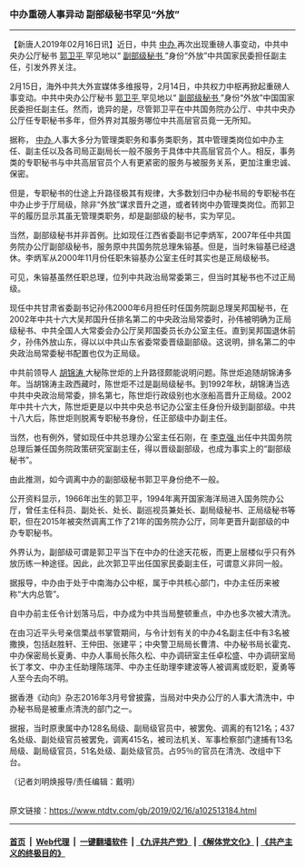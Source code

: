 ### 中办重磅人事异动 副部级秘书罕见“外放”
------------------------

<div class="post_content">
 <p>
  【新唐人2019年02月16日讯】近日，中共
  <a href="https://www.ntdtv.com/gb/中办.htm">
   中办
  </a>
  再次出现重磅人事变动，中共中央办公厅秘书
  <a href="https://www.ntdtv.com/gb/郭卫平.htm">
   郭卫平
  </a>
  罕见地以“
  <a href="https://www.ntdtv.com/gb/副部级秘书.htm">
   副部级秘书
  </a>
  ”身份“外放”中共国家民委担任副主任，引发外界关注。
 </p>
 <p>
  2月15日，海外中共大外宣媒体多维报导，2月14日，中共权力中枢再掀起重磅人事变动。中共中央办公厅秘书
  <a href="https://www.ntdtv.com/gb/郭卫平.htm">
   郭卫平
  </a>
  罕见地以“
  <a href="https://www.ntdtv.com/gb/副部级秘书.htm">
   副部级秘书
  </a>
  ”身份“外放”中国国家民委担任副主任。然而，诡异的是，尽管郭卫平在中共国务院办公厅、中共中央办公厅任专职秘书多年，但外界对其服务哪位中共高层官员竟一无所知。
 </p>
 <p>
  据称，
  <a href="https://www.ntdtv.com/gb/中办.htm">
   中办
  </a>
  人事大多分为管理类职务和事务类职务，其中管理类岗位如中办主任、副主任以及各司局正副局长一般不服务于具体中共高层官员个人。相反，事务类的专职秘书与中共高层官员个人有更紧密的服务与被服务关系，更加注重忠诚、保密。
 </p>
 <p>
  但是，专职秘书的仕途上升路径极其有规律，大多数划归中办秘书局的专职秘书在中办止步于厅局级，除非“外放”谋求晋升之道，或者转岗中办管理类岗位。而郭卫平的履历显示其虽无管理类职务，却是副部级的秘书，实为罕见。
 </p>
 <p>
  当然，副部级秘书并非首例。比如现任江西省委副书记李炳军，2007年任中共国务院办公厅副部级秘书，服务原中共国务院总理朱镕基。但是，当时朱镕基已经退休。李炳军从2000年11月份任职朱镕基办公室主任时其实也是正局级秘书。
 </p>
 <p>
  可见，朱镕基虽然任职总理，位列中共政治局常委第三，但当时其秘书也不过正局级。
 </p>
 <p>
  现任中共甘肃省委副书记孙伟2000年6月担任时任国务院副总理吴邦国秘书，在2002年中共十六大吴邦国升任排名第二的中央政治局常委时，孙伟被明确为正局级秘书、中共全国人大常委会办公厅吴邦国委员长办公室主任。直到吴邦国退休前夕，孙伟外放山东，得以以中共山东省委常委晋级副部级。这说明，排名第二的中央政治局常委秘书配置也仅为正局级。
 </p>
 <p>
  中共前领导人
  <a href="https://www.ntdtv.com/gb/胡锦涛.htm">
   胡锦涛
  </a>
  大秘陈世炬的上升路径颇能说明问题。陈世炬追随胡锦涛多年。当胡锦涛主政西藏时，陈世炬不过是副局级秘书。到1992年秋，胡锦涛当选中共中央政治局常委，排名第七，陈世炬行政级别也水涨船高晋升正局级。2002年中共十六大，陈世炬更是以中共中央总书记办公室主任身份升级到副部级。中共十八大后，陈世炬则脱离专职秘书身份，任正部级中办副主任。
 </p>
 <p>
  当然，也有例外，譬如现任中共总理办公室主任石刚，在
  <a href="https://www.ntdtv.com/gb/李克强.htm">
   李克强
  </a>
  出任中共国务院总理后兼任国务院政策研究室副主任，得以晋级副部级，也成为事实上的“副部级秘书”。
 </p>
 <p>
  由此推测，如今调离中办的副部级秘书郭卫平身份绝不一般。
 </p>
 <p>
  公开资料显示，1966年出生的郭卫平，1994年离开国家海洋局进入国务院办公厅，曾任主任科员、副处长、处长、副巡视员兼处长、副局级秘书、正局级秘书等职，但在2015年被突然调离工作了21年的国务院办公厅，同年更晋升副部级的中办专职秘书。
 </p>
 <p>
  外界认为，副部级可谓是郭卫平当下在中办的仕途天花板，而更上层楼似乎只有外放历练一种途径。因此，此次郭卫平出任国家民委副主任，可谓意义非同一般。
 </p>
 <p>
  据报导，中办由于处于中南海办公中枢，属于中共核心部门，中办主任历来被称“大内总管”。
 </p>
 <p>
  自中办前主任令计划落马后，中办成为中共当局整顿重点，中办也多次被大清洗。
 </p>
 <p>
  在由习近平头号亲信栗战书掌管期间，与令计划有关的中办4名副主任中有3名被撒换，包括赵胜轩、王仲田、张建平；中央警卫局局长曹清、中办秘书局长霍克、中办保密局长夏勇、中办人事局长陈久松、中办调研室主任卓松盛、中办调研室局长丁孝文、中办主任助理陈瑞萍、中办主任助理李建波等人被调离或贬职，夏勇等人至今去向不明。
 </p>
 <p>
  据香港《动向》杂志2016年3月号曾披露，当局对中央办公厅的人事大清洗中，中办秘书局是被重点清洗的部门之一。
 </p>
 <p>
  据报，当时原隶属中办128名局级、副局级官员中，被罢免、调离的有121名；437名处级、副处级官员被罢免，调离415名，被司法机关、军事检察部门逮捕有13名局级、副局级官员，51名处级、副处级官员。占95％的官员在清洗、改组中下台。
 </p>
 <p>
  （记者刘明焕报导/责任编辑：戴明）
 </p>
 <div class="single_ad">
 </div>
</div>

<br/>原文链接：https://www.ntdtv.com/gb/2019/02/16/a102513184.html


------------------------
#### [首页](https://github.com/gfw-breaker/banned-news/blob/master/README.md) &nbsp;|&nbsp; [Web代理](https://github.com/labour-camp/helloworld) &nbsp;|&nbsp; [一键翻墙软件](https://github.com/gfw-breaker/nogfw/blob/master/README.md) &nbsp;| [《九评共产党》](https://github.com/gfw-breaker/9ping.md/blob/master/README.md#九评之一评共产党是什么) | [《解体党文化》](https://github.com/gfw-breaker/jtdwh.md/blob/master/README.md) | [《共产主义的终极目的》](https://github.com/gfw-breaker/gczydzjmd.md/blob/master/README.md)

